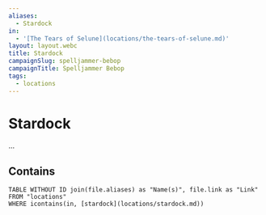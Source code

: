 ```yaml
---
aliases:
  - Stardock
in:
  - '[The Tears of Selune](locations/the-tears-of-selune.md)'
layout: layout.webc
title: Stardock
campaignSlug: spelljammer-bebop
campaignTitle: Spelljammer Bebop
tags:
  - locations
---
```

# Stardock

...

## Contains
```dataview
TABLE WITHOUT ID join(file.aliases) as "Name(s)", file.link as "Link"
FROM "locations"
WHERE icontains(in, [stardock](locations/stardock.md))
```
